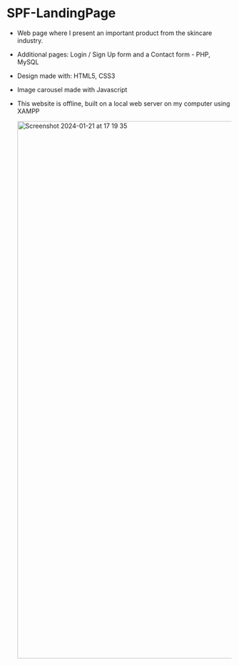 # SPF-LandingPage
* Web page where I present an important product from the skincare industry.
* Additional pages: Login / Sign Up form and a Contact form - PHP, MySQL
* Design made with: HTML5, CSS3
* Image carousel made with Javascript
* This website is offline, built on a local web server on my computer using XAMPP

  <img width="1203" alt="Screenshot 2024-01-21 at 17 19 35" src="https://github.com/ruhstratp/SPF-LandingPage/assets/32817506/45e1d97f-2769-4a36-9869-16c247869a32">
